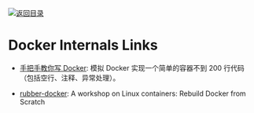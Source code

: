[![返回目录](https://user-images.githubusercontent.com/5803001/38079637-ff0abcf0-3371-11e8-9b76-ad651620afc7.jpg)](https://github.com/wxyyxc1992/Awesome-Links)

# Docker Internals Links

* [手把手教你写 Docker](https://parg.co/UvM): 模拟 Docker 实现一个简单的容器不到 200 行代码（包括空行、注释、异常处理）。

* [rubber-docker](https://github.com/Fewbytes/rubber-docker): A workshop on Linux containers: Rebuild Docker from Scratch
